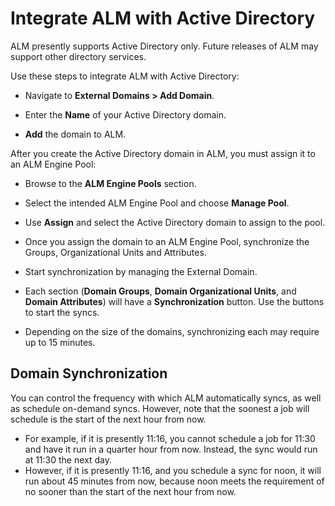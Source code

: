 ﻿[title]: # (Integrate ALM with Active Directory)
[tags]: # (Account Lifecycle Manager,ALM,Active Directory,)
[priority]: # (5130)

# Integrate ALM with Active Directory

ALM presently supports Active Directory only. Future releases of ALM may support other directory services.

Use these steps to integrate ALM with Active Directory:

* Navigate to **External Domains \> Add Domain**.

* Enter the **Name** of your Active Directory domain.

* **Add** the domain to ALM.

After you create the Active Directory domain in ALM, you must assign it to an ALM Engine Pool:

* Browse to the **ALM Engine Pools** section.

* Select the intended ALM Engine Pool and choose **Manage Pool**.

* Use **Assign** and select the Active Directory domain to assign to the pool.

* Once you assign the domain to an ALM Engine Pool, synchronize the Groups, Organizational Units and Attributes.

* Start synchronization by managing the External Domain.

* Each section (**Domain Groups**, **Domain Organizational Units**, and **Domain Attributes**) will have a **Synchronization** button. Use the buttons to start the syncs.

* Depending on the size of the domains, synchronizing each may require up to 15 minutes.

## Domain Synchronization

You can control the frequency with which ALM automatically syncs, as well as schedule on-demand syncs. However, note that the soonest a job will schedule is the start of the next hour from now.

* For example, if it is presently 11:16, you cannot schedule a job for 11:30 and have it run in a quarter hour from now. Instead, the sync would run at 11:30 the next day.
* However, if it is presently 11:16, and you schedule a sync for noon, it will run about 45 minutes from now, because noon meets the requirement of no sooner than the start of the next hour from now.


